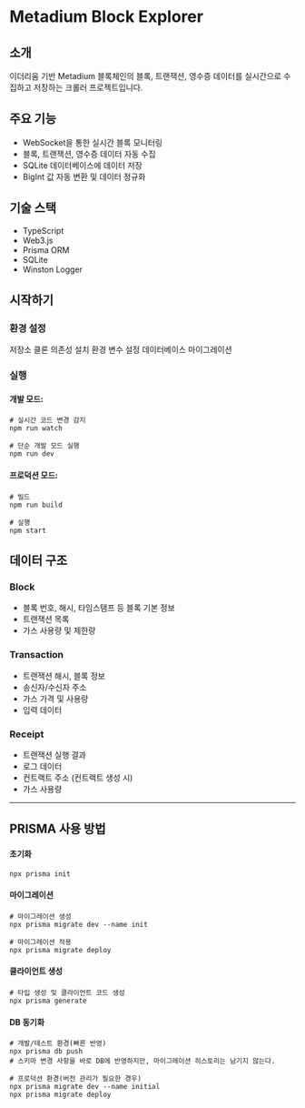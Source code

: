 # Metadium Block Explorer

## 소개

이더리움 기반 Metadium 블록체인의 블록, 트랜잭션, 영수증 데이터를 실시간으로 수집하고 저장하는 크롤러 프로젝트입니다.

## 주요 기능

- WebSocket을 통한 실시간 블록 모니터링
- 블록, 트랜잭션, 영수증 데이터 자동 수집
- SQLite 데이터베이스에 데이터 저장
- BigInt 값 자동 변환 및 데이터 정규화

## 기술 스택

- TypeScript
- Web3.js
- Prisma ORM
- SQLite
- Winston Logger

## 시작하기

### 환경 설정

저장소 클론
의존성 설치
환경 변수 설정
데이터베이스 마이그레이션

### 실행

#### 개발 모드:

```
# 실시간 코드 변경 감지
npm run watch

# 단순 개발 모드 실행
npm run dev
```

#### 프로덕션 모드:

```
# 빌드
npm run build

# 실행
npm start
```

## 데이터 구조

### Block

- 블록 번호, 해시, 타임스탬프 등 블록 기본 정보
- 트랜잭션 목록
- 가스 사용량 및 제한량

### Transaction

- 트랜잭션 해시, 블록 정보
- 송신자/수신자 주소
- 가스 가격 및 사용량
- 입력 데이터

### Receipt

- 트랜잭션 실행 결과
- 로그 데이터
- 컨트랙트 주소 (컨트랙트 생성 시)
- 가스 사용량

---

## PRISMA 사용 방법

#### 초기화

```
npx prisma init
```

#### 마이그레이션

```
# 마이그레이션 생성
npx prisma migrate dev --name init

# 마이그레이션 적용
npx prisma migrate deploy
```

#### 클라이언트 생성

```
# 타입 생성 및 클라이언트 코드 생성
npx prisma generate
```

#### DB 동기화

```
# 개발/테스트 환경(빠른 반영)
npx prisma db push
# 스키마 변경 사항을 바로 DB에 반영하지만, 마이그레이션 히스토리는 남기지 않는다.

# 프로덕션 환경(버전 관리가 필요한 경우)
npx prisma migrate dev --name initial
npx prisma migrate deploy
```
